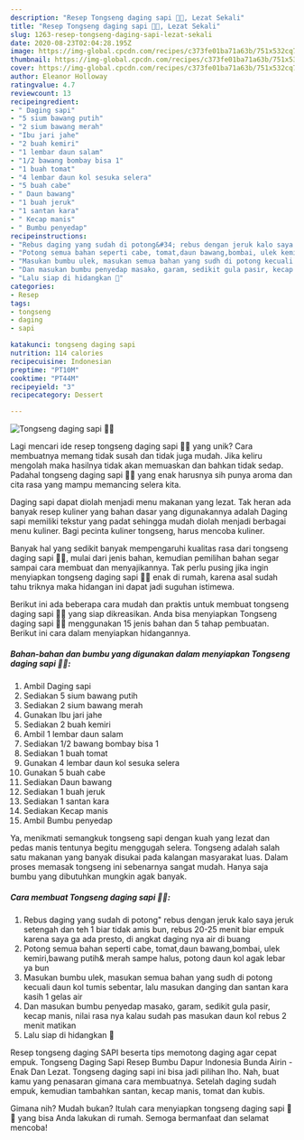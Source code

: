 ```yaml
---
description: "Resep Tongseng daging sapi 🌈💕, Lezat Sekali"
title: "Resep Tongseng daging sapi 🌈💕, Lezat Sekali"
slug: 1263-resep-tongseng-daging-sapi-lezat-sekali
date: 2020-08-23T02:04:28.195Z
image: https://img-global.cpcdn.com/recipes/c373fe01ba71a63b/751x532cq70/tongseng-daging-sapi-🌈💕-foto-resep-utama.jpg
thumbnail: https://img-global.cpcdn.com/recipes/c373fe01ba71a63b/751x532cq70/tongseng-daging-sapi-🌈💕-foto-resep-utama.jpg
cover: https://img-global.cpcdn.com/recipes/c373fe01ba71a63b/751x532cq70/tongseng-daging-sapi-🌈💕-foto-resep-utama.jpg
author: Eleanor Holloway
ratingvalue: 4.7
reviewcount: 13
recipeingredient:
- " Daging sapi"
- "5 sium bawang putih"
- "2 sium bawang merah"
- "Ibu jari jahe"
- "2 buah kemiri"
- "1 lembar daun salam"
- "1/2 bawang bombay bisa 1"
- "1 buah tomat"
- "4 lembar daun kol sesuka selera"
- "5 buah cabe"
- " Daun bawang"
- "1 buah jeruk"
- "1 santan kara"
- " Kecap manis"
- " Bumbu penyedap"
recipeinstructions:
- "Rebus daging yang sudah di potong&#34; rebus dengan jeruk kalo saya jeruk setengah dan teh 1 biar tidak amis bun, rebus 20-25 menit biar empuk karena saya ga ada presto, di angkat daging nya air di buang"
- "Potong semua bahan seperti cabe, tomat,daun bawang,bombai, ulek kemiri,bawang putih&amp; merah sampe halus, potong daun kol agak lebar ya bun"
- "Masukan bumbu ulek, masukan semua bahan yang sudh di potong kecuali daun kol tumis sebentar, lalu masukan danging dan santan kara kasih 1 gelas air"
- "Dan masukan bumbu penyedap masako, garam, sedikit gula pasir, kecap manis, nilai rasa nya kalau sudah pas masukan daun kol rebus 2 menit matikan"
- "Lalu siap di hidangkan 🥰"
categories:
- Resep
tags:
- tongseng
- daging
- sapi

katakunci: tongseng daging sapi 
nutrition: 114 calories
recipecuisine: Indonesian
preptime: "PT10M"
cooktime: "PT44M"
recipeyield: "3"
recipecategory: Dessert

---
```



![Tongseng daging sapi 🌈💕](https://img-global.cpcdn.com/recipes/c373fe01ba71a63b/751x532cq70/tongseng-daging-sapi-🌈💕-foto-resep-utama.jpg)

Lagi mencari ide resep tongseng daging sapi 🌈💕 yang unik? Cara membuatnya memang tidak susah dan tidak juga mudah. Jika keliru mengolah maka hasilnya tidak akan memuaskan dan bahkan tidak sedap. Padahal tongseng daging sapi 🌈💕 yang enak harusnya sih punya aroma dan cita rasa yang mampu memancing selera kita.

Daging sapi dapat diolah menjadi menu makanan yang lezat. Tak heran ada banyak resep kuliner yang bahan dasar yang digunakannya adalah Daging sapi memiliki tekstur yang padat sehingga mudah diolah menjadi berbagai menu kuliner. Bagi pecinta kuliner tongseng, harus mencoba kuliner.

Banyak hal yang sedikit banyak mempengaruhi kualitas rasa dari tongseng daging sapi 🌈💕, mulai dari jenis bahan, kemudian pemilihan bahan segar sampai cara membuat dan menyajikannya. Tak perlu pusing jika ingin menyiapkan tongseng daging sapi 🌈💕 enak di rumah, karena asal sudah tahu triknya maka hidangan ini dapat jadi suguhan istimewa.


Berikut ini ada beberapa cara mudah dan praktis untuk membuat tongseng daging sapi 🌈💕 yang siap dikreasikan. Anda bisa menyiapkan Tongseng daging sapi 🌈💕 menggunakan 15 jenis bahan dan 5 tahap pembuatan. Berikut ini cara dalam menyiapkan hidangannya.

<!--inarticleads1-->

##### Bahan-bahan dan bumbu yang digunakan dalam menyiapkan Tongseng daging sapi 🌈💕:

1. Ambil  Daging sapi
1. Sediakan 5 sium bawang putih
1. Sediakan 2 sium bawang merah
1. Gunakan Ibu jari jahe
1. Sediakan 2 buah kemiri
1. Ambil 1 lembar daun salam
1. Sediakan 1/2 bawang bombay bisa 1
1. Sediakan 1 buah tomat
1. Gunakan 4 lembar daun kol sesuka selera
1. Gunakan 5 buah cabe
1. Sediakan  Daun bawang
1. Sediakan 1 buah jeruk
1. Sediakan 1 santan kara
1. Sediakan  Kecap manis
1. Ambil  Bumbu penyedap


Ya, menikmati semangkuk tongseng sapi dengan kuah yang lezat dan pedas manis tentunya begitu menggugah selera. Tongseng adalah salah satu makanan yang banyak disukai pada kalangan masyarakat luas. Dalam proses memasak tongseng ini sebenarnya sangat mudah. Hanya saja bumbu yang dibutuhkan mungkin agak banyak. 

<!--inarticleads2-->

##### Cara membuat Tongseng daging sapi 🌈💕:

1. Rebus daging yang sudah di potong&#34; rebus dengan jeruk kalo saya jeruk setengah dan teh 1 biar tidak amis bun, rebus 20-25 menit biar empuk karena saya ga ada presto, di angkat daging nya air di buang
1. Potong semua bahan seperti cabe, tomat,daun bawang,bombai, ulek kemiri,bawang putih&amp; merah sampe halus, potong daun kol agak lebar ya bun
1. Masukan bumbu ulek, masukan semua bahan yang sudh di potong kecuali daun kol tumis sebentar, lalu masukan danging dan santan kara kasih 1 gelas air
1. Dan masukan bumbu penyedap masako, garam, sedikit gula pasir, kecap manis, nilai rasa nya kalau sudah pas masukan daun kol rebus 2 menit matikan
1. Lalu siap di hidangkan 🥰


Resep tongseng daging SAPI beserta tips memotong daging agar cepat empuk. Tongseng Daging Sapi Resep Bumbu Dapur Indonesia Bunda Airin - Enak Dan Lezat. Tongseng daging sapi ini bisa jadi pilihan lho. Nah, buat kamu yang penasaran gimana cara membuatnya. Setelah daging sudah empuk, kemudian tambahkan santan, kecap manis, tomat dan kubis. 

Gimana nih? Mudah bukan? Itulah cara menyiapkan tongseng daging sapi 🌈💕 yang bisa Anda lakukan di rumah. Semoga bermanfaat dan selamat mencoba!
